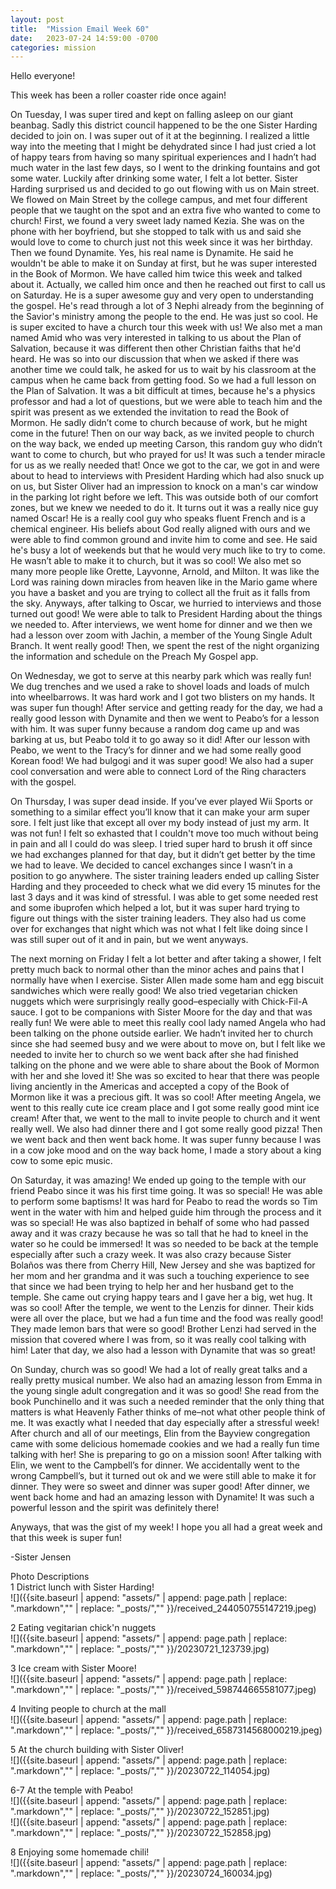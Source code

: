 ```yaml
---
layout: post
title:  "Mission Email Week 60"
date:   2023-07-24 14:59:00 -0700
categories: mission
---
```

Hello everyone!

This week has been a roller coaster ride once again! 

On Tuesday, I was super tired and kept on falling asleep on our giant beanbag. Sadly this district council happened to be the one Sister Harding decided to join on. I was super out of it at the beginning. I realized a little way into the meeting that I might be dehydrated since I had just cried a lot of happy tears from having so many spiritual experiences and I hadn’t had much water in the last few days, so I went to the drinking fountains and got some water. Luckily after drinking some water, I felt a lot better. Sister Harding surprised us and decided to go out flowing with us on Main street. We flowed on Main Street by the college campus, and met four different people that we taught on the spot and an extra five who wanted to come to church! First, we found a very sweet lady named Kezia. She was on the phone with her boyfriend, but she stopped to talk with us and said she would love to come to church just not this week since it was her birthday. Then we found Dynamite. Yes, his real name is Dynamite. He said he wouldn't be able to make it on Sunday at first, but he was super interested in the Book of Mormon. We have called him twice this week and talked about it. Actually, we called him once and then he reached out first to call us on Saturday. He is a super awesome guy and very open to understanding the gospel. He's read through a lot of 3 Nephi already from the beginning of the Savior's ministry among the people to the end. He was just so cool. He is super excited to have a church tour this week with us! We also met a man named Amid who was very interested in talking to us about the Plan of Salvation, because it was different then other Christian faiths that he'd heard. He was so into our discussion that when we asked if there was another time we could talk, he asked for us to wait by his classroom at the campus when he came back from getting food. So we had a full lesson on the Plan of Salvation. It was a bit difficult at times, because he's a physics professor and had a lot of questions, but we were able to teach him and the spirit was present as we extended the invitation to read the Book of Mormon. He sadly didn’t come to church because of work, but he might come in the future! Then on our way back, as we invited people to church on the way back, we ended up meeting Carson, this random guy who didn’t want to come to church, but who prayed for us! It was such a tender miracle for us as we really needed that! Once we got to the car, we got in and were about to head to interviews with President Harding which had also snuck up on us, but Sister Oliver had an impression to knock on a man's car window in the parking lot right before we left. This was outside both of our comfort zones, but we knew we needed to do it. It turns out it was a really nice guy named Oscar! He is a really cool guy who speaks fluent French and is a chemical engineer. His beliefs about God really aligned with ours and we were able to find common ground and invite him to come and see. He said he's busy a lot of weekends but that he would very much like to try to come. He wasn’t able to make it to church, but it was so cool! We also met so many more people like Orette, Layvonne, Arnold, and Milton. It was like the Lord was raining down miracles from heaven like in the Mario game where you have a basket and you are trying to collect all the fruit as it falls from the sky. Anyways, after talking to Oscar, we hurried to interviews and those turned out good! We were able to talk to President Harding about the things we needed to. After interviews, we went home for dinner and we then we had a lesson over zoom with Jachin, a member of the Young Single Adult Branch. It went really good! Then, we spent the rest of the night organizing the information and schedule on the Preach My Gospel app.

On Wednesday, we got to serve at this nearby park which was really fun! We dug trenches and we used a rake to shovel loads and loads of mulch into wheelbarrows. It was hard work and I got two blisters on my hands. It was super fun though! After service and getting ready for the day, we had a really good lesson with Dynamite and then we went to Peabo’s for a lesson with him. It was super funny because a random dog came up and was barking at us, but Peabo told it to go away so it did! After our lesson with Peabo, we went to the Tracy’s for dinner and we had some really good Korean food! We had bulgogi and it was super good! We also had a super cool conversation and were able to connect Lord of the Ring characters with the gospel.

On Thursday, I was super dead inside. If you’ve ever played Wii Sports or something to a similar effect you’ll know that it can make your arm super sore. I felt just like that except all over my body instead of just my arm. It was not fun! I felt so exhasted that I couldn't move too much without being in pain and all I could do was sleep. I tried super hard to brush it off since we had exchanges planned for that day, but it didn’t get better by the time we had to leave. We decided to cancel exchanges since I wasn’t in a position to go anywhere. The sister training leaders ended up calling Sister Harding and they proceeded to check what we did every 15 minutes for the last 3 days and it was kind of stressful. I was able to get some needed rest and some ibuprofen which helped a lot, but it was super hard trying to figure out things with the sister training leaders. They also had us come over for exchanges that night which was not what I felt like doing since I was still super out of it and in pain, but we went anyways.

The next morning on Friday I felt a lot better and after taking a shower, I felt pretty much back to normal other than the minor aches and pains that I normally have when I exercise. Sister Allen made some ham and egg biscuit sandwiches which were really good! We also tried vegetarian chicken nuggets which were surprisingly really good–especially with Chick-Fil-A sauce. I got to be companions with Sister Moore for the day and that was really fun! We were able to meet this really cool lady named Angela who had been talking on the phone outside earlier. We hadn’t invited her to church since she had seemed busy and we were about to move on, but I felt like we needed to invite her to church so we went back after she had finished talking on the phone and we were able to share about the Book of Mormon with her and she loved it! She was so excited to hear that there was people living anciently in the Americas and accepted a copy of the Book of Mormon like it was a precious gift. It was so cool! After meeting Angela, we went to this really cute ice cream place and I got some really good mint ice cream! After that, we went to the mall to invite people to church and it went really well. We also had dinner there and I got some really good pizza! Then we went back and then went back home. It was super funny because I was in a cow joke mood and on the way back home, I made a story about a king cow to some epic music.

On Saturday, it was amazing! We ended up going to the temple with our friend Peabo since it was his first time going. It was so special! He was able to perform some baptisms! It was hard for Peabo to read the words so Tim went in the water with him and helped guide him through the process and it was so special! He was also baptized in behalf of some who had passed away and it was crazy because he was so tall that he had to kneel in the water so he could be immersed! It was so needed to be back at the temple especially after such a crazy week. It was also crazy because Sister Bolaños was there from Cherry Hill, New Jersey and she was baptized for her mom and her grandma and it was such a touching experience to see that since we had been trying to help her and her husband get to the temple. She came out crying happy tears and I gave her a big, wet hug. It was so cool! After the temple, we went to the Lenzis for dinner. Their kids were all over the place, but we had a fun time and the food was really good! They made lemon bars that were so good! Brother Lenzi had served in the mission that covered where I was from, so it was really cool talking with him! Later that day, we also had a lesson with Dynamite that was so great!

On Sunday, church was so good! We had a lot of really great talks and a really pretty musical number. We also had an amazing lesson from Emma in the young single adult congregation and it was so good! She read from the book Punchinello and it was such a needed reminder that the only thing that matters is what Heavenly Father thinks of me–not what other people think of me. It was exactly what I needed that day especially after a stressful week! After church and all of our meetings, Elin from the Bayview congregation came with some delicious homemade cookies and we had a really fun time talking with her! She is preparing to go on a mission soon! After talking with Elin, we went to the Campbell’s for dinner. We accidentally went to the wrong Campbell’s, but it turned out ok and we were still able to make it for dinner. They were so sweet and dinner was super good! After dinner, we went back home and had an amazing lesson with Dynamite! It was such a powerful lesson and the spirit was definitely there!

Anyways, that was the gist of my week! I hope you all had a great week and that this week is super fun!


-Sister Jensen

Photo Descriptions  
1 District lunch with Sister Harding!    
![]({{site.baseurl | append: "assets/" | append:  page.path | replace: ".markdown","" | replace: "_posts/",""  }}/received_244050755147219.jpeg)

2 Eating vegitarian chick'n nuggets    
![]({{site.baseurl | append: "assets/" | append:  page.path | replace: ".markdown","" | replace: "_posts/",""  }}/20230721_123739.jpg)

3 Ice cream with Sister Moore!    
![]({{site.baseurl | append: "assets/" | append:  page.path | replace: ".markdown","" | replace: "_posts/",""  }}/received_598744665581077.jpeg)

4 Inviting people to church at the mall    
![]({{site.baseurl | append: "assets/" | append:  page.path | replace: ".markdown","" | replace: "_posts/",""  }}/received_6587314568000219.jpeg)

5 At the church building with Sister Oliver!    
![]({{site.baseurl | append: "assets/" | append:  page.path | replace: ".markdown","" | replace: "_posts/",""  }}/20230722_114054.jpg)

6-7 At the temple with Peabo!     
![]({{site.baseurl | append: "assets/" | append:  page.path | replace: ".markdown","" | replace: "_posts/",""  }}/20230722_152851.jpg)  
![]({{site.baseurl | append: "assets/" | append:  page.path | replace: ".markdown","" | replace: "_posts/",""  }}/20230722_152858.jpg)

8 Enjoying some homemade chili!    
![]({{site.baseurl | append: "assets/" | append:  page.path | replace: ".markdown","" | replace: "_posts/",""  }}/20230724_160034.jpg)
